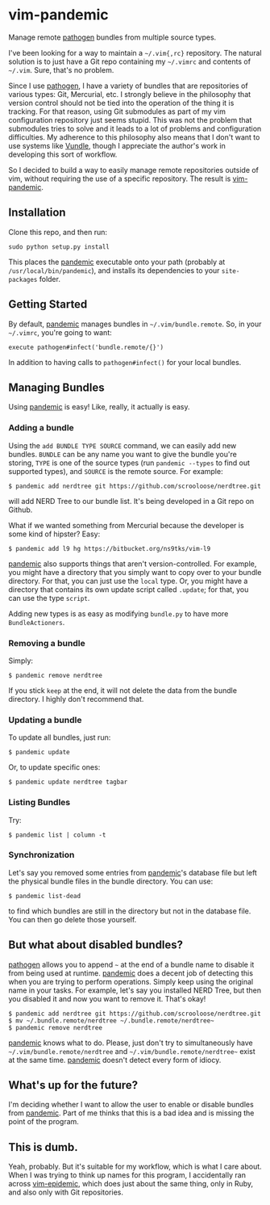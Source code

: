vim-pandemic
============

Manage remote [pathogen] bundles from multiple source types.

I've been looking for a way to maintain a `~/.vim{,rc}` repository.  The natural
solution is to just have a Git repo containing my `~/.vimrc` and contents of
`~/.vim`.  Sure, that's no problem.

Since I use [pathogen], I have a variety of bundles that are repositories of
various types: Git, Mercurial, etc.  I strongly believe in the philosophy that
version control should not be tied into the operation of the thing it is
tracking.  For that reason, using Git submodules as part of my vim
configuration repository just seems stupid.  This was not the problem that
submodules tries to solve and it leads to a lot of problems and configuration
difficulties.  My adherence to this philosophy also means that I don't want to
use systems like [Vundle], though I appreciate the author's work in developing
this sort of workflow.

So I decided to build a way to easily manage remote repositories outside of
vim, without requiring the use of a specific repository.  The result is
[vim-pandemic].

## Installation

Clone this repo, and then run:

```
sudo python setup.py install
```

This places the [pandemic] executable onto your path (probably at
`/usr/local/bin/pandemic`), and installs its dependencies to your
`site-packages` folder.

## Getting Started

By default, [pandemic] manages bundles in `~/.vim/bundle.remote`.  So, in your `~/.vimrc`,
you're going to want:

```vim
execute pathogen#infect('bundle.remote/{}')
```

In addition to having calls to `pathogen#infect()` for your local bundles.


## Managing Bundles

Using [pandemic] is easy!  Like, really, it actually is easy.


### Adding a bundle

Using the `add BUNDLE TYPE SOURCE` command, we can easily add new bundles.
`BUNDLE` can be any name you want to give the bundle you're storing, `TYPE` is
one of the source types (run `pandemic --types` to find out supported types),
and `SOURCE` is the remote source.  For example:

```
$ pandemic add nerdtree git https://github.com/scrooloose/nerdtree.git
```

will add NERD Tree to our bundle list.  It's being developed in a Git repo on Github.

What if we wanted something from Mercurial because the developer is some kind of hipster?  Easy:

```
$ pandemic add l9 hg https://bitbucket.org/ns9tks/vim-l9
```

[pandemic] also supports things that aren't version-controlled.  For example,
you might have a directory that you simply want to copy over to your bundle
directory.  For that, you can just use the `local` type.  Or, you might have a
directory that contains its own update script called `.update`; for that, you
can use the type `script`.

Adding new types is as easy as modifying `bundle.py` to have more
`BundleActioners`.


### Removing a bundle

Simply:

```
$ pandemic remove nerdtree
```

If you stick `keep` at the end, it will not delete the data from the bundle
directory.  I highly don't recommend that.


### Updating a bundle

To update all bundles, just run:

```
$ pandemic update
```

Or, to update specific ones:

```
$ pandemic update nerdtree tagbar
```


### Listing Bundles

Try:

```
$ pandemic list | column -t
```


### Synchronization

Let's say you removed some entries from [pandemic]'s database file but left the
physical bundle files in the bundle directory.  You can use:

```
$ pandemic list-dead
```

to find which bundles are still in the directory but not in the database file.
You can then go delete those yourself.


## But what about disabled bundles?

[pathogen] allows you to append `~` at the end of a bundle name to disable it
from being used at runtime.  [pandemic] does a decent job of detecting this
when you are trying to perform operations.  Simply keep using the original name
in your tasks.  For example, let's say you installed NERD Tree, but then you
disabled it and now you want to remove it.  That's okay!

```
$ pandemic add nerdtree git https://github.com/scrooloose/nerdtree.git
$ mv ~/.bundle.remote/nerdtree ~/.bundle.remote/nerdtree~
$ pandemic remove nerdtree
```

[pandemic] knows what to do.  Please, just don't try to simultaneously have
`~/.vim/bundle.remote/nerdtree` and `~/.vim/bundle.remote/nerdtree~` exist at
the same time.  [pandemic] doesn't detect every form of idiocy.


## What's up for the future?

I'm deciding whether I want to allow the user to enable or disable bundles from
[pandemic].  Part of me thinks that this is a bad idea and is missing the point
of the program.


## This is dumb.

Yeah, probably.  But it's suitable for my workflow, which is what I care about.
When I was trying to think up names for this program, I accidentally ran across
[vim-epidemic], which does just about the same thing, only in Ruby, and also
only with Git repositories.



[pathogen]:https://github.com/tpope/vim-pathogen
[Vundle]:https://github.com/gmarik/vundle
[vim-pandemic]:http://jwcxz.com/git/vim-pandemic
[pandemic]:http://jwcxz.com/git/vim-pandemic
[vim-epidemic]:https://github.com/AlphaHydrae/vim-epidemic

